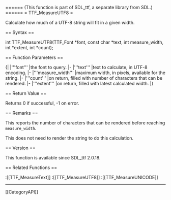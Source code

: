 ====== (This function is part of SDL_ttf, a separate library from SDL.) ======
= TTF_MeasureUTF8 =

Calculate how much of a UTF-8 string will fit in a given width.

== Syntax ==

<syntaxhighlight lang='c'>
int TTF_MeasureUTF8(TTF_Font *font, const char *text, int measure_width, int *extent, int *count);
</syntaxhighlight>

== Function Parameters ==

{|
|'''font'''
|the font to query.
|-
|'''text'''
|text to calculate, in UTF-8 encoding.
|-
|'''measure_width'''
|maximum width, in pixels, available for the string.
|-
|'''count'''
|on return, filled with number of characters that can be rendered.
|-
|'''extent'''
|on return, filled with latest calculated width.
|}

== Return Value ==

Returns 0 if successful, -1 on error.

== Remarks ==

This reports the number of characters that can be rendered before reaching
<code>measure_width</code>.

This does not need to render the string to do this calculation.

== Version ==

This function is available since SDL_ttf 2.0.18.

== Related Functions ==

:[[TTF_MeasureText]]
:[[TTF_MeasureUTF8]]
:[[TTF_MeasureUNICODE]]

----
[[CategoryAPI]]


